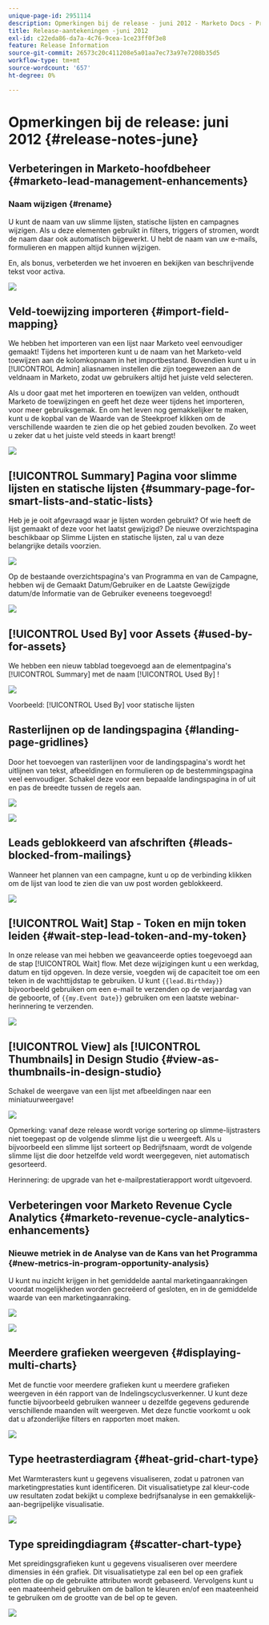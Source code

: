 ```yaml
---
unique-page-id: 2951114
description: Opmerkingen bij de release - juni 2012 - Marketo Docs - Productdocumentatie
title: Release-aantekeningen -juni 2012
exl-id: c22eda86-da7a-4c76-9cea-1ce23ff0f3e8
feature: Release Information
source-git-commit: 26573c20c411208e5a01aa7ec73a97e7208b35d5
workflow-type: tm+mt
source-wordcount: '657'
ht-degree: 0%

---
```


# Opmerkingen bij de release: juni 2012 {#release-notes-june}

## Verbeteringen in Marketo-hoofdbeheer {#marketo-lead-management-enhancements}

### Naam wijzigen {#rename}

U kunt de naam van uw slimme lijsten, statische lijsten en campagnes wijzigen. Als u deze elementen gebruikt in filters, triggers of stromen, wordt de naam daar ook automatisch bijgewerkt. U hebt de naam van uw e-mails, formulieren en mappen altijd kunnen wijzigen.

En, als bonus, verbeterden we het invoeren en bekijken van beschrijvende tekst voor activa.

![](assets/image2014-9-23-10-3a23-3a10.png)

## Veld-toewijzing importeren {#import-field-mapping}

We hebben het importeren van een lijst naar Marketo veel eenvoudiger gemaakt! Tijdens het importeren kunt u de naam van het Marketo-veld toewijzen aan de kolomkopnaam in het importbestand. Bovendien kunt u in [!UICONTROL Admin] aliasnamen instellen die zijn toegewezen aan de veldnaam in Marketo, zodat uw gebruikers altijd het juiste veld selecteren.

Als u door gaat met het importeren en toewijzen van velden, onthoudt Marketo de toewijzingen en geeft het deze weer tijdens het importeren, voor meer gebruiksgemak. En om het leven nog gemakkelijker te maken, kunt u de kopbal van de Waarde van de Steekproef klikken om de verschillende waarden te zien die op het gebied zouden bevolken. Zo weet u zeker dat u het juiste veld steeds in kaart brengt!

![](assets/image2014-9-23-10-3a23-3a27.png)

## [!UICONTROL Summary] Pagina voor slimme lijsten en statische lijsten {#summary-page-for-smart-lists-and-static-lists}

Heb je je ooit afgevraagd waar je lijsten worden gebruikt? Of wie heeft de lijst gemaakt of deze voor het laatst gewijzigd? De nieuwe overzichtspagina beschikbaar op Slimme Lijsten en statische lijsten, zal u van deze belangrijke details voorzien.

![](assets/image2014-9-23-10-3a23-3a40.png)

Op de bestaande overzichtspagina&#39;s van Programma en van de Campagne, hebben wij de Gemaakt Datum/Gebruiker en de Laatste Gewijzigde datum/de Informatie van de Gebruiker eveneens toegevoegd!

![](assets/image2014-9-23-10-3a23-3a54.png)

## [!UICONTROL Used By] voor Assets {#used-by-for-assets}

We hebben een nieuw tabblad toegevoegd aan de elementpagina&#39;s [!UICONTROL Summary] met de naam [!UICONTROL Used By] !

![](assets/image2014-9-23-10-3a24-3a5.png)

Voorbeeld: [!UICONTROL Used By] voor statische lijsten

## Rasterlijnen op de landingspagina {#landing-page-gridlines}

Door het toevoegen van rasterlijnen voor de landingspagina&#39;s wordt het uitlijnen van tekst, afbeeldingen en formulieren op de bestemmingspagina veel eenvoudiger. Schakel deze voor een bepaalde landingspagina in of uit en pas de breedte tussen de regels aan.

![](assets/image2014-9-23-10-3a24-3a19.png)

![](assets/image2014-9-23-10-3a24-3a33.png)

## Leads geblokkeerd van afschriften {#leads-blocked-from-mailings}

Wanneer het plannen van een campagne, kunt u op de verbinding klikken om de lijst van lood te zien die van uw post worden geblokkeerd.

![](assets/image2014-9-23-10-3a24-3a51.png)

## [!UICONTROL Wait] Stap - Token en mijn token leiden {#wait-step-lead-token-and-my-token}

In onze release van mei hebben we geavanceerde opties toegevoegd aan de stap [!UICONTROL Wait] flow. Met deze wijzigingen kunt u een werkdag, datum en tijd opgeven. In deze versie, voegden wij de capaciteit toe om een teken in de wachttijdstap te gebruiken. U kunt `{{lead.Birthday}}` bijvoorbeeld gebruiken om een e-mail te verzenden op de verjaardag van de geboorte, of `{{my.Event Date}}` gebruiken om een laatste webinar-herinnering te verzenden.

![](assets/image2014-9-23-10-3a25-3a57.png)

## [!UICONTROL View] als [!UICONTROL Thumbnails] in Design Studio {#view-as-thumbnails-in-design-studio}

Schakel de weergave van een lijst met afbeeldingen naar een miniatuurweergave!

![](assets/image2014-9-23-10-3a26-3a13.png)

Opmerking: vanaf deze release wordt vorige sortering op slimme-lijstrasters niet toegepast op de volgende slimme lijst die u weergeeft. Als u bijvoorbeeld een slimme lijst sorteert op Bedrijfsnaam, wordt de volgende slimme lijst die door hetzelfde veld wordt weergegeven, niet automatisch gesorteerd.

Herinnering: de upgrade van het e-mailprestatierapport wordt uitgevoerd.

## Verbeteringen voor Marketo Revenue Cycle Analytics {#marketo-revenue-cycle-analytics-enhancements}

### Nieuwe metriek in de Analyse van de Kans van het Programma  {#new-metrics-in-program-opportunity-analysis}

U kunt nu inzicht krijgen in het gemiddelde aantal marketingaanrakingen voordat mogelijkheden worden gecreëerd of gesloten, en in de gemiddelde waarde van een marketingaanraking.

![](assets/image2014-9-23-10-3a26-3a30.png)

![](assets/image2014-9-23-10-3a26-3a41.png)

## Meerdere grafieken weergeven {#displaying-multi-charts}

Met de functie voor meerdere grafieken kunt u meerdere grafieken weergeven in één rapport van de Indelingscyclusverkenner. U kunt deze functie bijvoorbeeld gebruiken wanneer u dezelfde gegevens gedurende verschillende maanden wilt weergeven. Met deze functie voorkomt u ook dat u afzonderlijke filters en rapporten moet maken.

![](assets/image2014-9-23-10-3a27-3a41.png)

## Type heetrasterdiagram  {#heat-grid-chart-type}

Met Warmterasters kunt u gegevens visualiseren, zodat u patronen van marketingprestaties kunt identificeren. Dit visualisatietype zal kleur-code uw resultaten zodat bekijkt u complexe bedrijfsanalyse in een gemakkelijk-aan-begrijpelijke visualisatie.

![](assets/image2014-9-23-10-3a28-3a21.png)

## Type spreidingdiagram  {#scatter-chart-type}

Met spreidingsgrafieken kunt u gegevens visualiseren over meerdere dimensies in één grafiek. Dit visualisatietype zal een bel op een grafiek plotten die op de gebruikte attributen wordt gebaseerd. Vervolgens kunt u een maateenheid gebruiken om de ballon te kleuren en/of een maateenheid te gebruiken om de grootte van de bel op te geven.

![](assets/image2014-9-23-10-3a29-3a7.png)

